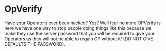 # OpVerify
Have your Operators ever been hacked? Yes? Well fear no more OPVerify is here we have one way to stop people doing things like this because we make they use the server password that you will be required to give your Operators as they will not be able to regain OP without it! (DO NOT GIVE DEFAULTS THE PASSWORD).
